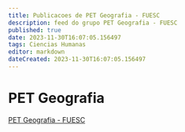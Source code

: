```yaml
---
title: Publicacoes de PET Geografia - FUESC
description: feed do grupo PET Geografia - FUESC
published: true
date: 2023-11-30T16:07:05.156497
tags: Ciencias Humanas
editor: markdown
dateCreated: 2023-11-30T16:07:05.156497
---
```


# PET Geografia
[PET Geografia - FUESC](/grupo/27PETGeografiaFUESC.md)